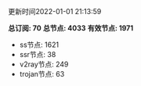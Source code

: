 更新时间2022-01-01 21:13:59

**总订阅: 70**
**总节点: 4033**
**有效节点: 1971**
- ss节点: 1621
- ssr节点: 38
- v2ray节点: 249
- trojan节点: 63
